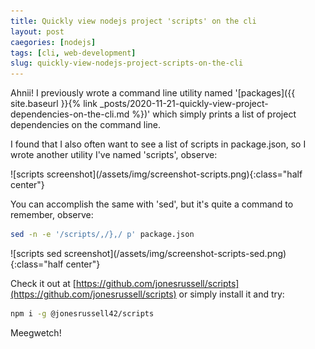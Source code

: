 ```yaml
---
title: Quickly view nodejs project 'scripts' on the cli
layout: post
caegories: [nodejs]
tags: [cli, web-development]
slug: quickly-view-nodejs-project-scripts-on-the-cli
---
```


Ahnii! I previously wrote a command line utility named '[packages]({{ site.baseurl }}{% link _posts/2020-11-21-quickly-view-project-dependencies-on-the-cli.md %})' which simply prints a list of project dependencies on the command line.

I found that I also often want to see a list of scripts in package.json, so I wrote another utility I've named 'scripts', observe:

<p class="center" markdown="1">
![scripts screenshot](/assets/img/screenshot-scripts.png){:class="half center"}
</p>

You can accomplish the same with 'sed', but it's quite a command to remember, observe:

```bash
sed -n -e '/scripts/,/},/ p' package.json
```

<p class="center" markdown="1">
![scripts sed screenshot](/assets/img/screenshot-scripts-sed.png){:class="half center"}
</p>

Check it out at [https://github.com/jonesrussell/scripts](https://github.com/jonesrussell/scripts) or simply install it and try:

```sh
npm i -g @jonesrussell42/scripts
```

Meegwetch!

